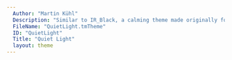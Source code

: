 ```yaml
---
  Author: "Martin Kühl"
  Description: "Similar to IR_Black, a calming theme made originally for Espresso by One Crayon"
  FileName: "QuietLight.tmTheme"
  ID: "QuietLight"
  Title: "Quiet Light"
  layout: theme
---
```

  
